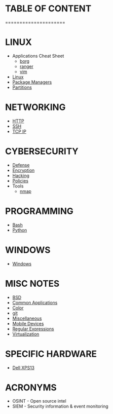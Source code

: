 

# TABLE OF CONTENT
=====================

# LINUX

* Applications Cheat Sheet
    * [borg](borg)
    * [ranger](ranger)
    * [vim](vim)
* [Linux](Linux)
* [Package Managers](Package-Managers)
* [Partitions](Partitions)

# NETWORKING

* [HTTP](HTTP)
* [SSH](SSH)
* [TCP IP](TCP-IP)

# CYBERSECURITY

* [Defense](Defense)
* [Encryption](Encryption)
* [Hacking](Hacking)
* [Policies](Policies)
* Tools
	* [nmap](nmap)

# PROGRAMMING

* [Bash](Bash)
* [Python](Python)

# WINDOWS

* [Windows](windows)

# MISC NOTES

* [BSD](BSD)
* [Common Applications](apps)
* [Color](Color)
* [git](git)
* [Miscellaneous](Miscellaneous)
* [Mobile Devices](Mobile-Devices)
* [Regular Expressions](RegEx)
* [Virtualization](virtualization)

# SPECIFIC HARDWARE

* [Dell XPS13](DellXPS13)

# ACRONYMS

* OSINT - Open source intel
* SIEM - Security information & event monitoring
